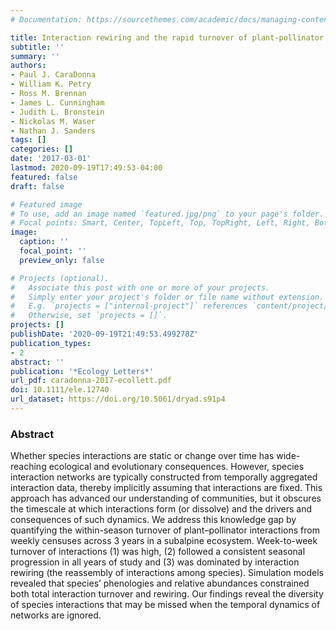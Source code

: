 ```yaml
---
# Documentation: https://sourcethemes.com/academic/docs/managing-content/

title: Interaction rewiring and the rapid turnover of plant-pollinator networks
subtitle: ''
summary: ''
authors:
- Paul J. CaraDonna
- William K. Petry
- Ross M. Brennan
- James L. Cunningham
- Judith L. Bronstein
- Nickolas M. Waser
- Nathan J. Sanders
tags: []
categories: []
date: '2017-03-01'
lastmod: 2020-09-19T17:49:53-04:00
featured: false
draft: false

# Featured image
# To use, add an image named `featured.jpg/png` to your page's folder.
# Focal points: Smart, Center, TopLeft, Top, TopRight, Left, Right, BottomLeft, Bottom, BottomRight.
image:
  caption: ''
  focal_point: ''
  preview_only: false

# Projects (optional).
#   Associate this post with one or more of your projects.
#   Simply enter your project's folder or file name without extension.
#   E.g. `projects = ["internal-project"]` references `content/project/deep-learning/index.md`.
#   Otherwise, set `projects = []`.
projects: []
publishDate: '2020-09-19T21:49:53.499278Z'
publication_types:
- 2
abstract: ''
publication: '*Ecology Letters*'
url_pdf: caradonna-2017-ecollett.pdf
doi: 10.1111/ele.12740
url_dataset: https://doi.org/10.5061/dryad.s91p4
---
```

### Abstract
Whether species interactions are static or change over time has wide-reaching ecological and evolutionary consequences. However, species interaction networks are typically constructed from temporally aggregated interaction data, thereby implicitly assuming that interactions are fixed. This approach has advanced our understanding of communities, but it obscures the timescale at which interactions form (or dissolve) and the drivers and consequences of such dynamics. We address this knowledge gap by quantifying the within-season turnover of plant–pollinator interactions from weekly censuses across 3 years in a subalpine ecosystem. Week-to-week turnover of interactions (1) was high, (2) followed a consistent seasonal progression in all years of study and (3) was dominated by interaction rewiring (the reassembly of interactions among species). Simulation models revealed that species’ phenologies and relative abundances constrained both total interaction turnover and rewiring. Our findings reveal the diversity of species interactions that may be missed when the temporal dynamics of networks are ignored.
